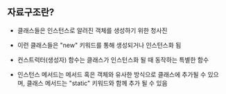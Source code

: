 ## 자료구조란?

- 클래스들은 인스턴스로 알려진 객체를 생성하기 위한 청사진

- 이런 클래스들은 "new" 키워드를 통해 생성되거나 인스턴스화 됨

- 컨스트럭터(생성자) 함수는 클래스가 인스턴스화 될 때 동작하는 특별한 함수

- 인스턴스 메서드는 메서드 혹은 객체와 유사한 방식으로 클래스에 추가될 수 있으며, 클래스 메서드는 "static" 키워드와 함께 추가 될 수 있음